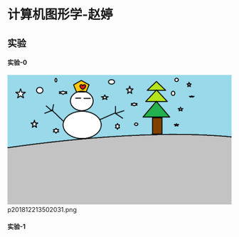 <html>
<head>

</head>
<h1>计算机图形学-赵婷</h1>
<h2>实验</h2>
<h4>实验-0 </h4>

<p><img src="lab-0.png"/>p201812213502031.png</p>

<h4>实验-1 </h4>
</html>
